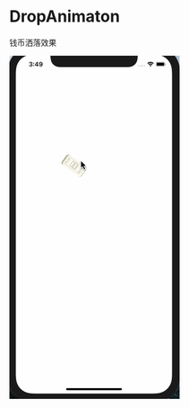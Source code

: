 # DropAnimaton
钱币洒落效果

![效果图](https://github.com/shuaiwang007/DropAnimaton/blob/master/animaton.gif)

